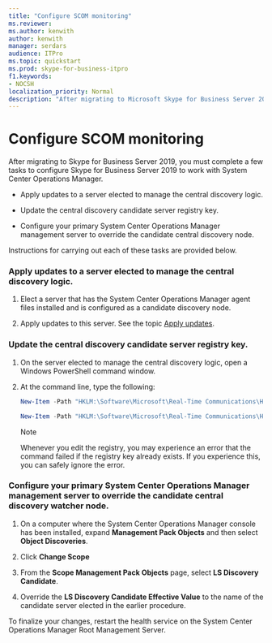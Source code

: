 ```yaml
---
title: "Configure SCOM monitoring"
ms.reviewer: 
ms.author: kenwith
author: kenwith
manager: serdars
audience: ITPro
ms.topic: quickstart
ms.prod: skype-for-business-itpro
f1.keywords:
- NOCSH
localization_priority: Normal
description: "After migrating to Microsoft Skype for Business Server 2019, you must complete a few tasks to configure Skype for Business Server 2019 to work with System Center Operations Manager."
---
```


# Configure SCOM monitoring

After migrating to Skype for Business Server 2019, you must complete a few tasks to configure Skype for Business Server 2019 to work with System Center Operations Manager.
  
- Apply updates to a server elected to manage the central discovery logic.
    
- Update the central discovery candidate server registry key.
    
- Configure your primary System Center Operations Manager management server to override the candidate central discovery node.
    
Instructions for carrying out each of these tasks are provided below.
  
### Apply updates to a server elected to manage the central discovery logic.

1. Elect a server that has the System Center Operations Manager agent files installed and is configured as a candidate discovery node. 
    
2. Apply updates to this server. See the topic [Apply updates](apply-updates.md).
    
### Update the central discovery candidate server registry key.

1. On the server elected to manage the central discovery logic, open a Windows PowerShell command window. 
    
2. At the command line, type the following:
    
   ```PowerShell
   New-Item -Path "HKLM:\Software\Microsoft\Real-Time Communications\Health"
   ```

   ```PowerShell
   New-Item -Path "HKLM:\Software\Microsoft\Real-Time Communications\Health\CentralDiscoveryCandidate"
   ```

    > [!NOTE]
    > Whenever you edit the registry, you may experience an error that the command failed if the registry key already exists. If you experience this, you can safely ignore the error. 
  
### Configure your primary System Center Operations Manager management server to override the candidate central discovery watcher node.

1. On a computer where the System Center Operations Manager console has been installed, expand **Management Pack Objects** and then select **Object Discoveries**.
    
2. Click **Change Scope**
    
3. From the **Scope Management Pack Objects** page, select **LS Discovery Candidate**.
    
4. Override the **LS Discovery Candidate Effective Value** to the name of the candidate server elected in the earlier procedure. 
    
To finalize your changes, restart the health service on the System Center Operations Manager Root Management Server.
  

